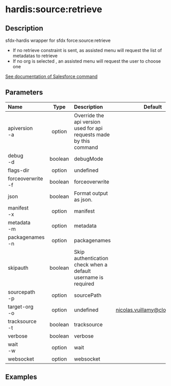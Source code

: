 <!-- This file has been generated with command 'sf hardis:doc:plugin:generate'. Please do not update it manually or it may be overwritten -->
# hardis:source:retrieve

## Description

sfdx-hardis wrapper for sfdx force:source:retrieve

- If no retrieve constraint is sent, as assisted menu will request the list of metadatas to retrieve
- If no org is selected , an assisted menu will request the user to choose one

[See documentation of Salesforce command](https://developer.salesforce.com/docs/atlas.en-us.sfdx_cli_reference.meta/sfdx_cli_reference/cli_reference_force_source.htm#cli_reference_force_source_retrieve)


## Parameters

| Name                  |  Type   | Description                                                         |             Default             | Required | Options |
|:----------------------|:-------:|:--------------------------------------------------------------------|:-------------------------------:|:--------:|:-------:|
| apiversion<br/>-a     | option  | Override the api version used for api requests made by this command |                                 |          |         |
| debug<br/>-d          | boolean | debugMode                                                           |                                 |          |         |
| flags-dir             | option  | undefined                                                           |                                 |          |         |
| forceoverwrite<br/>-f | boolean | forceoverwrite                                                      |                                 |          |         |
| json                  | boolean | Format output as json.                                              |                                 |          |         |
| manifest<br/>-x       | option  | manifest                                                            |                                 |          |         |
| metadata<br/>-m       | option  | metadata                                                            |                                 |          |         |
| packagenames<br/>-n   | option  | packagenames                                                        |                                 |          |         |
| skipauth              | boolean | Skip authentication check when a default username is required       |                                 |          |         |
| sourcepath<br/>-p     | option  | sourcePath                                                          |                                 |          |         |
| target-org<br/>-o     | option  | undefined                                                           | <nicolas.vuillamy@cloudity.com> |          |         |
| tracksource<br/>-t    | boolean | tracksource                                                         |                                 |          |         |
| verbose               | boolean | verbose                                                             |                                 |          |         |
| wait<br/>-w           | option  | wait                                                                |                                 |          |         |
| websocket             | option  | websocket                                                           |                                 |          |         |

## Examples


